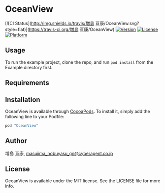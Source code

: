 # OceanView

[![CI Status](http://img.shields.io/travis/増島 亘康/OceanView.svg?style=flat)](https://travis-ci.org/増島 亘康/OceanView)
[![Version](https://img.shields.io/cocoapods/v/OceanView.svg?style=flat)](http://cocoapods.org/pods/OceanView)
[![License](https://img.shields.io/cocoapods/l/OceanView.svg?style=flat)](http://cocoapods.org/pods/OceanView)
[![Platform](https://img.shields.io/cocoapods/p/OceanView.svg?style=flat)](http://cocoapods.org/pods/OceanView)

## Usage

To run the example project, clone the repo, and run `pod install` from the Example directory first.

## Requirements

## Installation

OceanView is available through [CocoaPods](http://cocoapods.org). To install
it, simply add the following line to your Podfile:

```ruby
pod "OceanView"
```

## Author

増島 亘康, masujima_nobuyasu_gn@cyberagent.co.jp

## License

OceanView is available under the MIT license. See the LICENSE file for more info.
